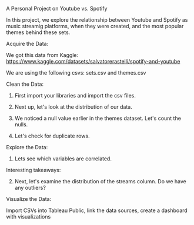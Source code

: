 A Personal Project on Youtube vs. Spotify

In this project, we explore the relationship between Youtube and Spotify as music streamig platforms,  when they were created, and the most popular themes behind these sets.

Acquire the Data:

We got this data from Kaggle: https://www.kaggle.com/datasets/salvatorerastelli/spotify-and-youtube

We are using the following csvs: sets.csv and themes.csv

Clean the Data:

1. First import your libraries and import the csv files.

2. Next up, let's look at the distribution of our data.

3. We noticed a null value earlier in the themes dataset. Let's count the nulls.

4. Let's check for duplicate rows.

Explore the Data:

1. Lets see which variables are correlated.

Interesting takeaways:

2. Next, let's examine the distribution of the streams column. Do we have any outliers?

Visualize the Data:

Import CSVs into Tableau Public, link the data sources, create a dashboard with visualizations
